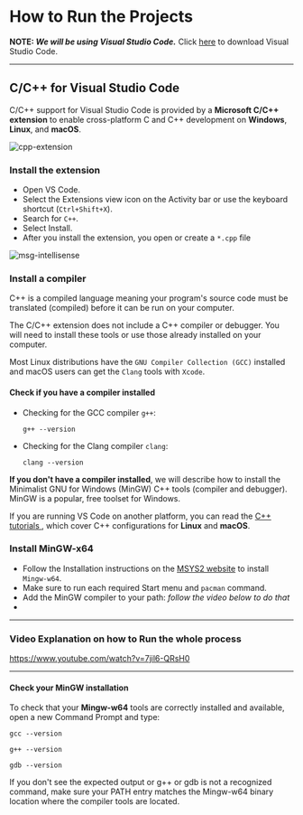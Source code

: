 # How to Run the Projects

**NOTE: <i>We will be using Visual Studio Code.</i>** Click <a href="https://code.visualstudio.com/download" target="_blank"> here</a> to download Visual Studio Code.
<hr>

## C/C++ for Visual Studio Code

C/C++ support for Visual Studio Code is provided by a **Microsoft C/C++ extension** to enable cross-platform C and C++ development on **Windows**, **Linux**, and **macOS**.


![cpp-extension](https://user-images.githubusercontent.com/79866006/232723908-2a3a544c-d8e3-411e-a4e6-a7641849a790.png)



### Install the extension

- Open VS Code. 
- Select the Extensions view icon on the Activity bar or use the keyboard shortcut (`Ctrl+Shift+X`). 
- Search for `C++`. 
- Select Install.
- After you install the extension, you open or create a `*.cpp` file

![msg-intellisense](https://user-images.githubusercontent.com/79866006/232731669-6ebd2c53-3b57-422e-b636-489fb839bec4.png)



### Install a compiler

C++ is a compiled language meaning your program's source code must be translated (compiled) before it can be run on your computer.

The C/C++ extension does not include a C++ compiler or debugger. You will need to install these tools or use those already installed on your computer.

Most Linux distributions have the `GNU Compiler Collection (GCC)` installed and macOS users can get the `Clang` tools with `Xcode`.

#### Check if you have a compiler installed

- Checking for the GCC compiler `g++`:

    `g++ --version`

- Checking for the Clang compiler `clang`:

    `clang --version`


**If you don't have a compiler installed**, we will describe how to install the Minimalist GNU for Windows (MinGW) C++ tools (compiler and debugger). MinGW is a popular, free toolset for Windows. 

If you are running VS Code on another platform, you can read the <a href="#"> C++ tutorials </a>, which cover C++ configurations for **Linux** and **macOS**.


### Install MinGW-x64

- Follow the Installation instructions on the <a href="https://www.msys2.org/" target="_blank"> MSYS2 website</a> to install `Mingw-w64`.
- Make sure to run each required Start menu and `pacman` command.
- Add the MinGW compiler to your path: <i>follow the video below to do that</i>
- 
<hr>

### Video Explanation on how to Run the whole process

https://www.youtube.com/watch?v=7jil6-QRsH0

<hr>


#### Check your MinGW installation

To check that your **Mingw-w64** tools are correctly installed and available, open a new Command Prompt and type:

`gcc --version`

`g++ --version`

`gdb --version`

If you don't see the expected output or g++ or gdb is not a recognized command, make sure your PATH entry matches the Mingw-w64 binary location where the compiler tools are located.






